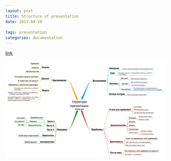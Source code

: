 ```yaml
---
layout: post
title: Structure of presentation
date: 2013-04-10

tags: presentation
categories: documentation
---
```

[link](http://burba.pro/presentation_structure/)

![image](../images/presentation_structure.png)
